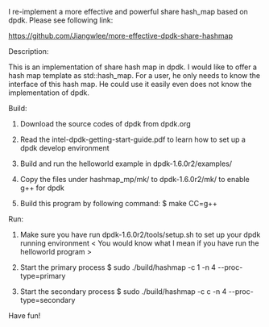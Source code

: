 I re-implement a more effective and powerful share hash_map based on dpdk. Please see following link:

https://github.com/Jiangwlee/more-effective-dpdk-share-hashmap


Description:

This is an implementation of share hash map in dpdk. I would like to offer
a hash map template as std::hash_map. For a user, he only needs to know
the interface of this hash map. He could use it easily even does not know
the implementation of dpdk.

Build:

1. Download the source codes of dpdk from dpdk.org

2. Read the intel-dpdk-getting-start-guide.pdf to learn how to set up a dpdk develop environment
   
3. Build and run the helloworld example in dpdk-1.6.0r2/examples/

4. Copy the files under hashmap_mp/mk/ to dpdk-1.6.0r2/mk/ to enable g++ for dpdk

5. Build this program by following command:
   $ make CC=g++

Run:

1. Make sure you have run dpdk-1.6.0r2/tools/setup.sh to set up your dpdk
   running environment < You would know what I mean if you have run the 
   helloworld program >

2. Start the primary process
   $ sudo ./build/hashmap -c 1 -n 4 --proc-type=primary

3. Start the secondary process
   $ sudo ./build/hashmap -c c -n 4 --proc-type=secondary

Have fun!
